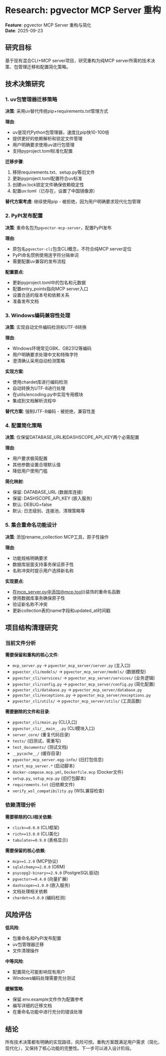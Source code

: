 # Research: pgvector MCP Server 重构

**Feature**: pgvector MCP Server 重构与简化  
**Date**: 2025-09-23  

## 研究目标

基于现有混合CLI+MCP server项目，研究重构为纯MCP server所需的技术决策、包管理迁移和配置简化策略。

## 技术决策研究

### 1. uv包管理器迁移策略

**决策**: 采用uv替代传统pip+requirements.txt管理方式

**理由**:
- uv是现代Python包管理器，速度比pip快10-100倍
- 提供更好的依赖解析和锁定文件管理
- 用户明确要求使用uv进行包管理
- 支持pyproject.toml标准化配置

**迁移步骤**:
1. 移除requirements.txt、setup.py等旧文件  
2. 更新pyproject.toml配置符合uv标准
3. 创建uv.lock锁定文件确保依赖稳定性
4. 配置uv.toml（已存在，设置了中国镜像源）

**替代方案考虑**: 继续使用pip - 被拒绝，因为用户明确要求现代化包管理

### 2. PyPI发布配置

**决策**: 重命名包为`pgvector-mcp-server`，配置PyPI发布

**理由**:
- 原包名`pgvector-cli`包含CLI概念，不符合纯MCP server定位
- PyPI命名惯例使用连字符分隔单词
- 需要配置uv兼容的发布流程

**配置要点**:
- 更新pyproject.toml中的包名和元数据
- 配置entry_points指向MCP server入口
- 设置合适的版本号和依赖关系
- 准备发布文档

### 3. Windows编码兼容性处理

**决策**: 实现自动文件编码检测和UTF-8转换

**理由**:
- Windows环境常见GBK、GB2312等编码
- 用户明确要求处理中文和特殊字符
- 澄清确认采用自动检测策略

**实现方案**:
- 使用chardet库进行编码检测
- 自动转换为UTF-8进行处理
- 在utils/encoding.py中实现专用模块
- 集成到文档解析流程中

**替代方案**: 强制UTF-8编码 - 被拒绝，兼容性差

### 4. 配置简化策略

**决策**: 仅保留DATABASE_URL和DASHSCOPE_API_KEY两个必需配置

**理由**:
- 用户要求极简配置
- 其他参数设置合理默认值
- 降低用户使用门槛

**简化映射**:
- 保留: DATABASE_URL (数据库连接)
- 保留: DASHSCOPE_API_KEY (嵌入服务)
- 默认: DEBUG=false
- 默认: 日志级别、连接池、清理策略等

### 5. 集合重命名功能设计

**决策**: 添加rename_collection MCP工具，原子性操作

**理由**:
- 功能规格明确要求
- 数据库层面支持事务保证原子性
- 名称冲突时提示用户选择新名称

**实现要点**:
- 在mcp_server.py中添加@mcp.tool()装饰的重命名函数
- 使用数据库事务确保原子性
- 验证新名称不冲突
- 更新collection表的name字段和updated_at时间戳

## 项目结构清理研究

### 当前文件分析

**需要保留和重构的核心文件**:
- `mcp_server.py` → `pgvector_mcp_server/server.py` (主入口)
- `pgvector_cli/models/` → `pgvector_mcp_server/models/` (数据模型)
- `pgvector_cli/services/` → `pgvector_mcp_server/services/` (业务逻辑)
- `pgvector_cli/config.py` → `pgvector_mcp_server/config.py` (简化配置)
- `pgvector_cli/database.py` → `pgvector_mcp_server/database.py`
- `pgvector_cli/exceptions.py` → `pgvector_mcp_server/exceptions.py`
- `pgvector_cli/utils/` → `pgvector_mcp_server/utils/` (工具函数)

**需要删除的文件和目录**:
- `pgvector_cli/main.py` (CLI入口)
- `pgvector_cli/__main__.py` (CLI模块入口)
- `server_core/` (重复代码目录)
- `tests/` (旧测试，需重写)
- `test_documents/` (测试文档)
- `__pycache__/` (缓存目录)
- `pgvector_mcp_server.egg-info/` (旧打包信息)
- `start_mcp_server.*` (启动脚本)
- `docker-compose.mcp.yml`, `Dockerfile.mcp` (Docker文件)
- `setup.py`, `setup_mcp.py` (旧打包脚本)
- `requirements.txt` (旧依赖文件)
- `verify_wsl_compatibility.py` (WSL兼容检查)

### 依赖清理分析

**需要移除的CLI相关依赖**:
- `click>=8.0.0` (CLI框架)
- `rich>=13.0.0` (CLI美化)
- `tabulate>=0.9.0` (表格显示)

**需要保留的核心依赖**:
- `mcp>=1.2.0` (MCP协议)
- `sqlalchemy>=2.0.0` (ORM)
- `psycopg2-binary>=2.9.0` (PostgreSQL驱动)
- `pgvector>=0.4.0` (向量扩展)
- `dashscope>=1.0.0` (嵌入服务)
- 文档处理相关依赖
- `chardet>=5.0.0` (编码检测)

## 风险评估

**低风险**:
- 包重命名和PyPI发布配置
- uv包管理器迁移
- 文件清理操作

**中等风险**:
- 配置简化可能影响现有用户
- Windows编码处理需要充分测试

**缓解策略**:
- 保留.env.example文件作为配置参考
- 编写详细的迁移文档
- 在重命名功能中进行充分的错误处理

## 结论

所有技术决策都有明确的实现路径，风险可控。重构方案既满足用户需求（简化、现代化），又保持了核心功能的完整性。下一步可以进入设计阶段。
